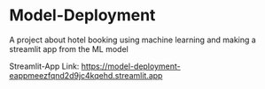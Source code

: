 # Model-Deployment
A project about hotel booking using machine learning and making a streamlit app from the ML model

Streamlit-App Link:
https://model-deployment-eappmeezfqnd2d9jc4kqehd.streamlit.app
